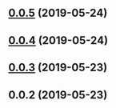 ## [0.0.5](https://github.com/ecerroni/apollo-datasource-mongodb/compare/v0.0.4...v0.0.5) (2019-05-24)



## [0.0.4](https://github.com/ecerroni/apollo-datasource-mongodb/compare/v0.0.3...v0.0.4) (2019-05-24)



## [0.0.3](https://github.com/ecerroni/apollo-datasource-mongodb/compare/v0.0.2...v0.0.3) (2019-05-23)



## 0.0.2 (2019-05-23)




